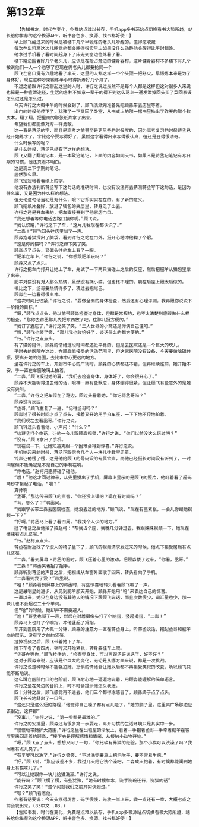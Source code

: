 # 第132章
        【告知书友，时代在变化，免费站点难以长存，手机app多书源站点切换看书大势所趋，站长给你推荐的这个换源APP，听书音色多、换源、找书都好使！】
       早上顾飞醒过来的时候是被楼下几个早锻炼的老头儿吵醒的。值得您收藏
       每次在出租房这边儿睡觉他都会睡得很实早上如果没什么动静他会醒得比平时都晚。
       他拿过手机看了看时间起身下了床走到窗边往外看了看。
       楼下路边围着好几个老头儿，应该是在抢占旁边的健身器材，这片健身器材不多楼下有几个按说他们一人一个也够了但现在俩老头儿都要抢同一个
       顾飞在窗口挺有兴趣地看了半天，这里的人都这样一个个头顶一把怒火，早锻炼本来是为了身体好，现在这种吵架锻炼半小时得折寿好几个月了。
       不过之前跟许行之聊起这里的人时，许行之说过虽然不是每个人都是这样但这对很多人来说也算是一种宣泄途径，生活的各种不如意一辈子的得不到这么骂上一通发泄掉回头买了菜回家该怎么过还是怎么过。
       今天许行之大概中午的时候会到了，顾飞洗漱完准备先把顾淼带去店里等着。
       出门的时候他停下了，犹豫了一下又回了卧室，从书桌上的那一撂书里抽出了昨天的那个软皮本，翻了翻，把里面的那张纸片拿了出来。
       希望我们都能像对方一样勇敢。
       这一看是蒋丞的字，而且是高考之前甚至是更早些的时候写的，因为高考复习的时候蒋丞已经开始练字了，字比这个要写得好了，虽然这字看得出来写得很认真，但还是丑得很清奇。
       什么时候写的呢？
       是什么时候，蒋丞已经有了这样的想法。
       顾飞又翻了翻笔记本，是一本政治笔记，上面的内容如同天书，如果不是蒋丞记笔记有写日期的习惯，他还真看不明白。
       这是高二下学期的笔记。
       居然那么早。
       顾飞定定地看着纸上的字。
       他没有办法判断蒋丞写下这句话的准确时间，也没有没法再去猜测蒋丞写下这句话，是因为什么事，又是因为什么样的想法。
       但无论这句话当初是为什么，眼下它却实实在在的，有了新的意义。
       顾飞把纸片叠好，放进了钱包的夹层里，转身走了出去。
       许行之还是开车来的，把车直接开到了他家店门口。
       “我还想着等你电话去路口接你呢。”顾飞说。
       “我认识路，”许行之下了车，“这片儿我现在都认识了。”
       “二淼！”顾飞回头往店里叫了一声。
       顾淼抱着猫探出了脑袋，看到许行之站在门外，挺开心地冲他鞠了个躬。
       “这是你的猫吗？”许行之蹲下笑了笑。
       顾淼点了点头，又偏头往他车上看了一眼。
       “肥羊在车上，”许行之说，“你想跟肥羊玩吗？”
       顾淼又点了点头。
       许行之把车门打开让她上了车，先试了一下两只猫碰上之后的反应，然后把肥羊从猫包里拿了出来。
       肥羊对猫没有对人那么热情，虽然没有挠小猫，但也搭不理的，躺在后座上跟太后似的。
       相比之下，丞哥要热情得多了，凑过去抱尾巴。
       顾淼在一边看得很出神。
       “这次时间比较紧，”许行之说，“要做全面的身体检查，然后还有心理评测，我再跟你说说下一阶段的目标。”
       “嗯，”顾飞点点头，他以前带顾淼检查过身体，但都是常规的，也不太清楚到底该做什么样的检查，“那你去蒋丞那儿先把东西放了吧，住那儿挺方便的。”
       “我订了酒店了，”许行之笑了笑，“二人世界的小窝还是你俩自己住吧。”
       “哦，”顾飞也笑了笑，“那儿我也收拾好了，谈话什么的都方便的。”
       “行。”许行之点点头。
       有了猫的陪伴，顾淼的情绪这段时间都还挺平稳的，但是去医院还是一个巨大的坎儿。
       平时去的医院在这边，在顾淼能接受的活动范围里，但这家医院没有设备，今天要做脑磁共振，要离开她的范围，去比市中心更远的地方。
       坐在许行之的车上，开到市中心的广场时，顾淼的心情都还不错，但再继续往前，她开始不安，手一直在车窗玻璃上拍着。
       “二淼，”顾飞扳过她的肩，“我们去检查身体，身体好了，你会很开心了。”
       顾淼不太能听得进去他的话，眼神一直有些飘忽，身体绷得很紧，但让顾飞有些意外的是她没有尖叫。
       “二淼，”许行之把车停在了路边，回过头看着她，“你记得丞哥吗？”
       顾淼没有反应。
       “丞哥，”顾飞重复了一遍，“记得丞哥吗？”
       顾淼过了很长时间才点了点头，接着又开始用手拍车座，一下下地不停地拍着。
       “我们现在去看丞哥。”许行之说。
       顾飞转过头看着他，小声问：“什么？”
       “给蒋丞打个电话，让他一会儿跟顾淼视频，”许行之说，“你们以前没这么玩过吧？”
       “没有。”顾飞拿出了手机。
       “现在试一下，让她知道克服一个困难会得到惊喜。”许行之说。
       手机响起来的时候，蒋丞正跟宿舍几个人一块儿往教室走着。
       铃声让他愣了愣，这是他给顾飞的号码设的专属铃声，而他已经挺长时间没有听到了，一时间居然不能确定是不是自己的手机在响。
       “你电话。”赵柯用胳膊碰了碰他。
       “哦！”他这才回过神来，从兜里摸出了手机，屏幕上显示的是顾飞的照片，他盯着看了起码两秒才接起了电话，“喂？”
       真帅啊
       “丞哥，”那边传来顾飞的声音，“你还没上课吧？现在有时间吗？”
       “有，怎么了？”蒋丞问。
       “我跟学长带二淼去医院检查，她没去过的地方，”顾飞说，“现在有些紧张，一会儿你跟她视频一下？”
       “好啊，”蒋丞马上看了看四周，“我找个人少的地方。”
       挂了电话之后他拍了拍赵柯：“帮我占个座，我晚几分钟过去，我跟妹妹视频一下，她现在情绪有点儿紧张。”
       “行。”赵柯点点头。
       蒋丞在附近找了个没人的椅子坐下了，顾飞的视频请求发过来的时候，他点下接受居然有点儿紧张。
       “二淼，”看到屏幕上蒋丞的脸时，顾飞压着心里的激动，把顾淼搂了过来，“你看，丞哥。”
       “二淼！”蒋丞笑着招了招手。
       顾淼听到蒋丞的声音之后，把视线从车窗外面收了回来，转头看向了手机。
       “二淼看到我了没？”蒋丞说。
       “哈！”顾淼看到屏幕上的蒋丞时，有些惊喜地转头看着顾飞喊了一声。
       这是最明显的进步，从见到肥羊那天开始，顾淼开始用“哈”来表达自己的惊喜。
       一直以来，她只在身边没有其他人的情况下跟顾飞说话，而且次数很少，词汇量也少，加一块儿也不会超过二十个单词。
       但“哈”的时候，她却并不需要避人。
       “哈！”蒋丞也喊了一声，然后在对着摄像头打了个响指，竖起拇指，“二淼！”
       顾淼马上也打了个响指，冲他竖起了拇指。
       车开到医院用了大概十分钟，顾淼的注意力一直在蒋丞身上，听蒋丞说话，抱起丞哥和肥羊向他展示，没有了之前的紧张。
       挂掉视频之后，顾飞带着她下了车。
       她下车看了看四周，顿时又开始紧张，转身要往车上爬。
       “丞哥在等你，”顾飞拉住她，“检查完身体，可以再跟丞哥说话了，好不好？”
       这对于顾淼来说，应该是个巨大的变化，无论是从哪方面来说，都是一次挑战。
       许行之说这种时候不能强迫她，恐惧的情绪会让她以后都不再接受类似的改变，所以顾飞只能不断地说。
       这么蹲在医院门口的台阶前，顾飞耐心地一遍遍地说着，用顾淼能理解的简单语言。
       许行之坐在旁边的台阶上，时不时会提示他怎么表达。
       四十分钟之后，顾飞感觉再不进去，他们三个都得冻感冒了，顾淼终于点了点头。
       顾飞长长地舒出了一口气。
       “这还只是这么短的路程，”他觉得自己嗓子都有点儿哑了，“她的脑子里，这里离广场那边应该很近，这样都”
       “没事儿，”许行之说，“第一步都是最难的。”
       许行之的安排里，顾淼还有很多第一步要走，离开习惯的生活环境只是其实中一步。
       “慢慢地带她扩大范围，”许行之坐在出租屋的沙发上，看着一手抱着丞哥一手牵着肥羊在客厅里来回走着的顾淼，“接下去是理解感情和情绪，从接触小动物开始。”
       “嗯，”顾飞点了点头，想想又问了一句，“你比较有养猫的经验，那个小猫可以洗澡了吗？我闻着有点儿臭了。”
       “有半岁可以洗了，”许行之笑笑，“不过洗完要马上把毛吹干，要不容易生病。”
       “好，”顾飞说，“那应该差不多，我过几天给它洗个澡吧，二淼成天抱着，有时候都能闻到她身上有猫味儿了。”
       “可以让她跟你一块儿给猫洗澡。”许行之说。
       “能行吗？”顾飞愣了愣，有些犹豫，“她有时候怕水，洗手洗碗还行，洗猫的话”
       许行之笑了笑：“这个问题我们之前其实谈到过。”
       “嗯？”顾飞看着他。
       作者有话要说：今天头疼得厉害，码字很慢，先放一半上来，晚一点还有一章，大概七点之前会发出来。(83中文 .83.)
       【告知书友，时代在变化，免费站点难以长存，手机app多书源站点切换看书大势所趋，站长给你推荐的这个换源APP，听书音色多、换源、找书都好使！】